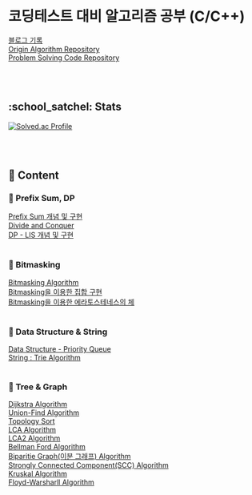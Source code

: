 <h1>코딩테스트 대비 알고리즘 공부 (C/C++)</h1>

[블로그 기록](https://wonsjung.tistory.com/category/BOJ) </br>
[Origin Algorithm Repository](https://github.com/jw0293/Algorithm) </br>
[Problem Solving Code Repository](https://github.com/jw0293/BOJ) </br>

</br> </br>
<div><h2>:school_satchel: Stats</h2>

[![Solved.ac Profile](http://mazassumnida.wtf/api/v2/generate_badge?boj=rlawnddnjs12)](https://solved.ac/rlawnddnjs12/)

</br> </br>
<h2>📖 Content</h2>

<h3>💬 Prefix Sum, DP</h3>
  
[Prefix Sum 개념 및 구현](https://wonsjung.tistory.com/575) </br>
[Divide and Conquer](https://wonsjung.tistory.com/194) </br>
[DP - LIS 개념 및 구현](https://wonsjung.tistory.com/137) </br> </br>

<h3>💬 Bitmasking</h3>
  
[Bitmasking Algorithm](https://wonsjung.tistory.com/600) </br>
[Bitmasking을 이용한 집합 구현](https://wonsjung.tistory.com/466) </br>
[Bitmasking을 이용한 에라토스테네스의 체](https://wonsjung.tistory.com/468) </br> </br>

<h3>💬 Data Structure & String</h3>

[Data Structure - Priority Queue](https://wonsjung.tistory.com/88) </br> 
[String : Trie Algorithm](https://wonsjung.tistory.com/494) </br> </br>

<h3>💬 Tree & Graph</h3>
  
[Dijkstra Algorithm](https://wonsjung.tistory.com/475) </br>
[Union-Find Algorithm](https://wonsjung.tistory.com/167) </br>
[Topology Sort](https://wonsjung.tistory.com/436) </br>
[LCA Algorithm](https://justicehui.github.io/medium-algorithm/2019/03/28/LCA/) </br>
[LCA2 Algorithm](https://wonsjung.tistory.com/246) </br>
[Bellman Ford Algorithm](https://wonsjung.tistory.com/208) </br>
[Biparitie Graph(이분 그래프) Algorithm](https://wonsjung.tistory.com/204) </br>
[Strongly Connected Component(SCC) Algorithm](https://wonsjung.tistory.com/182) </br>
[Kruskal Algorithm](https://wonsjung.tistory.com/170) </br>
[Floyd-Warsharll Algorithm](https://wonsjung.tistory.com/74) </br> </br>
